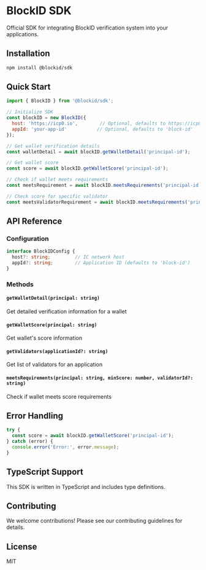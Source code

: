 # BlockID SDK

Official SDK for integrating BlockID verification system into your applications.

## Installation

```bash
npm install @blockid/sdk
```

## Quick Start

```javascript
import { BlockID } from '@blockid/sdk';

// Initialize SDK
const blockID = new BlockID({
  host: 'https://icp0.io',        // Optional, defaults to https://icp0.io
  appId: 'your-app-id'           // Optional, defaults to 'block-id'
});

// Get wallet verification details
const walletDetail = await blockID.getWalletDetail('principal-id');

// Get wallet score
const score = await blockID.getWalletScore('principal-id');

// Check if wallet meets requirements
const meetsRequirement = await blockID.meetsRequirements('principal-id', 50);

// Check score for specific validator
const meetsValidatorRequirement = await blockID.meetsRequirements('principal-id', 20, 'validator-id');
```

## API Reference

### Configuration

```typescript
interface BlockIDConfig {
  host?: string;         // IC network host
  appId?: string;        // Application ID (defaults to 'block-id')
}
```

### Methods

#### `getWalletDetail(principal: string)`
Get detailed verification information for a wallet

#### `getWalletScore(principal: string)`
Get wallet's score information

#### `getValidators(applicationId?: string)`
Get list of validators for an application

#### `meetsRequirements(principal: string, minScore: number, validatorId?: string)`
Check if wallet meets score requirements

## Error Handling

```javascript
try {
  const score = await blockID.getWalletScore('principal-id');
} catch (error) {
  console.error('Error:', error.message);
}
```

## TypeScript Support
This SDK is written in TypeScript and includes type definitions.

## Contributing
We welcome contributions! Please see our contributing guidelines for details.

## License
MIT